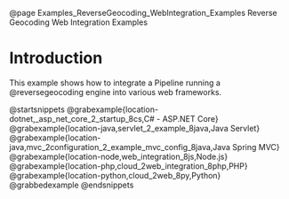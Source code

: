 @page Examples_ReverseGeocoding_WebIntegration_Examples Reverse Geocoding Web Integration Examples

# Introduction

This example shows how to integrate a Pipeline running a @reversegeocoding engine into various web frameworks.

@startsnippets
@grabexample{location-dotnet,_asp_net_core_2_startup_8cs,C# - ASP.NET Core}
@grabexample{location-java,servlet_2_example_8java,Java Servlet}
@grabexample{location-java,mvc_2configuration_2_example_mvc_config_8java,Java Spring MVC}
@grabexample{location-node,web_integration_8js,Node.js}
@grabexample{location-php,cloud_2web_integration_8php,PHP}
@grabexample{location-python,cloud_2web_8py,Python}
@grabbedexample
@endsnippets
